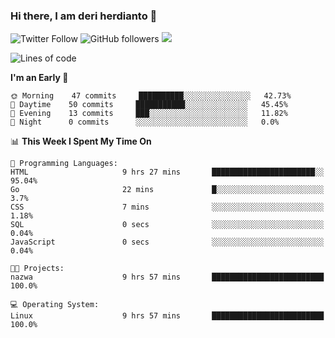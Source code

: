 ### Hi there, I am deri herdianto 👋
![Twitter Follow](https://img.shields.io/twitter/follow/deikatsuo?label=Follow)
![GitHub followers](https://img.shields.io/github/followers/deikatsuo?label=Follow&style=social)
![](https://visitor-badge.glitch.me/badge?page_id=deikatsuo.deikatsuo)

<!--
**deikatsuo/deikatsuo** is a ✨ _special_ ✨ repository because its `README.md` (this file) appears on your GitHub profile.

Here are some ideas to get you started:

- 🔭 I’m currently working on ...
- 🌱 I’m currently learning ...
- 👯 I’m looking to collaborate on ...
- 🤔 I’m looking for help with ...
- 💬 Ask me about ...
- 📫 How to reach me: ...
- 😄 Pronouns: ...
- ⚡ Fun fact: ...
-->

<!--START_SECTION:waka-->
![Lines of code](https://img.shields.io/badge/From%20Hello%20World%20I%27ve%20Written-13008%20lines%20of%20code-blue)

**I'm an Early 🐤** 

```text
🌞 Morning    47 commits     ██████████░░░░░░░░░░░░░░░   42.73% 
🌆 Daytime    50 commits     ███████████░░░░░░░░░░░░░░   45.45% 
🌃 Evening    13 commits     ███░░░░░░░░░░░░░░░░░░░░░░   11.82% 
🌙 Night      0 commits      ░░░░░░░░░░░░░░░░░░░░░░░░░   0.0%

```


📊 **This Week I Spent My Time On** 

```text
💬 Programming Languages: 
HTML                     9 hrs 27 mins       ███████████████████████░░   95.04% 
Go                       22 mins             █░░░░░░░░░░░░░░░░░░░░░░░░   3.7% 
CSS                      7 mins              ░░░░░░░░░░░░░░░░░░░░░░░░░   1.18% 
SQL                      0 secs              ░░░░░░░░░░░░░░░░░░░░░░░░░   0.04% 
JavaScript               0 secs              ░░░░░░░░░░░░░░░░░░░░░░░░░   0.04%

🐱‍💻 Projects: 
nazwa                    9 hrs 57 mins       █████████████████████████   100.0%

💻 Operating System: 
Linux                    9 hrs 57 mins       █████████████████████████   100.0%

```


<!--END_SECTION:waka-->
